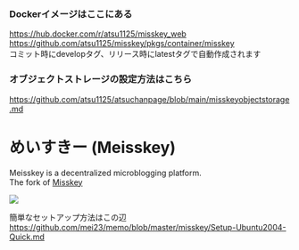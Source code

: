 ### Dockerイメージはここにある  
https://hub.docker.com/r/atsu1125/misskey_web  
https://github.com/atsu1125/misskey/pkgs/container/misskey  
コミット時にdevelopタグ、リリース時にlatestタグで自動作成されます

### オブジェクトストレージの設定方法はこちら  
https://github.com/atsu1125/atsuchanpage/blob/main/misskeyobjectstorage.md  

# めいすきー (Meisskey)

Meisskey is a decentralized microblogging platform.   
The fork of [Misskey](https://github.com/misskey-dev/misskey)

![](https://github.com/mei23/misskey/workflows/Node.js%20CI/badge.svg)

簡単なセットアップ方法はこの辺  
https://github.com/mei23/memo/blob/master/misskey/Setup-Ubuntu2004-Quick.md
